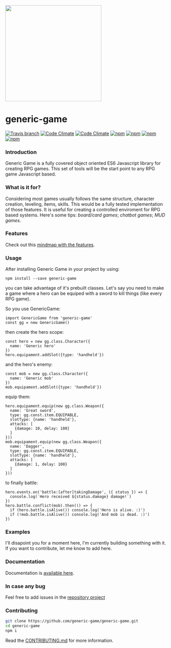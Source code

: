 <img src="https://github.com/filipemeneses/generic-game/blob/master/design/gg-bbg.png?raw=true" width="300"/>

# generic-game

[![Travis branch](https://img.shields.io/travis/generic-game/generic-game/master.svg)]()
[![Code Climate](https://img.shields.io/codeclimate/github/generic-game/generic-game.svg)]()
[![Code Climate](https://img.shields.io/codeclimate/coverage/github/generic-game/generic-game.svg)]()
[![npm](https://img.shields.io/npm/v/generic-game.svg)]()
[![npm](https://img.shields.io/npm/dw/generic-game.svg)]()
[![npm](https://img.shields.io/npm/dm/generic-game.svg)]()
[![npm](https://img.shields.io/npm/dy/generic-game.svg)]()

### Introduction

Generic Game is a fully covered object oriented ES6 Javascript library for creating
RPG games. This set of tools will be the start point to any RPG game Javascript based.

### What is it for?

Considering most games usually follows the same structure, character creation,
leveling, items, skills. This would be a fully tested implementation of those
features. It is useful for creating a controlled enviroment for RPG based
systems. Here's some tips: _board/card games_; _chatbot games_; _MUD games_.

### Features

Check out this [mindmap with the features](https://mm.tt/980332006?t=50iwwoQgIE).

### Usage

After installing Generic Game in your project by using:

`npm install --save generic-game`

you can take advantage of it's prebuilt classes. Let's say you need to make a
game where a hero can be equiped with a sword to kill things (like every RPG game).

So you use GenericGame:

```
import GenericGame from 'generic-game'
const gg = new GenericGame()
```

then create the hero scope:

```
const hero = new gg.class.Character({
  name: 'Generic hero'
})
hero.equipament.addSlot({type: 'handheld'})
```

and the hero's enemy:

```
const mob = new gg.class.Character({
  name: 'Generic mob'
})
mob.equipament.addSlot({type: 'handheld'})
```

equip them:

```
hero.equipament.equip(new gg.class.Weapon({
  name: 'Great sword',
  type: gg.const.item.EQUIPABLE,
  slotType: {name: 'handheld'},
  attacks: [
    {damage: 10, delay: 100}
  ]
}))
mob.equipament.equip(new gg.class.Weapon({
  name: 'Dagger',
  type: gg.const.item.EQUIPABLE,
  slotType: {name: 'handheld'},
  attacks: [
    {damage: 1, delay: 100}
  ]
}))
```

to finally battle:

```
hero.events.on('battle:[after]takingDamage', ({ status }) => {
  console.log(`Hero received ${status.damage} damage!`)
})
hero.battle.conflict(mob).then(() => {
  if (hero.battle.isAlive()) console.log('Hero is alive. :)')
  if (!mob.battle.isAlive()) console.log('And mob is dead. :)')
})
```

### Examples

I'll disapoint you for a moment here, I'm currently building something with it. If you want to contribute, let me know to add here.

### Documentation

Documentation is [available here](http://genericgame.io/docs/).


### In case any bug

Feel free to add issues in the [repository project](https://github.com/generic-game/generic-game/issues)


### Contributing

```sh
git clone https://github.com/generic-game/generic-game.git
cd generic-game
npm i
```

Read the [CONTRIBUTING.md](https://github.com/generic-game/generic-game/blob/master/README.md) for more information.
